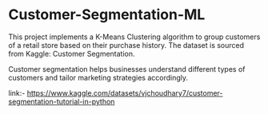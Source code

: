 # Customer-Segmentation-ML

This project implements a K-Means Clustering algorithm to group customers of a retail store based on their purchase history. The dataset is sourced from Kaggle: Customer Segmentation.

Customer segmentation helps businesses understand different types of customers and tailor marketing strategies accordingly.

link:- https://www.kaggle.com/datasets/vjchoudhary7/customer-segmentation-tutorial-in-python
